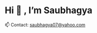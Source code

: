 <h1> Hi 👋 , I’m Saubhagya </h1>

📫 Contact: saubhagya07@yahoo.com

<!---
saubhagya07/saubhagya07 is a ✨ special ✨ repository because its `README.md` (this file) appears on your GitHub profile.
You can click the Preview link to take a look at your changes.
--->
